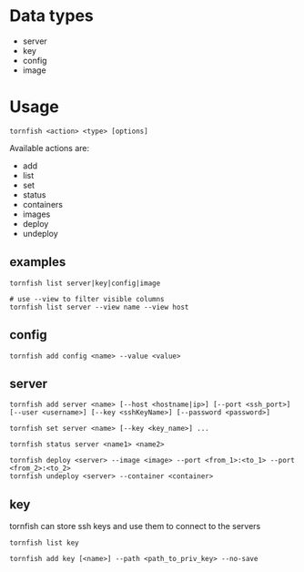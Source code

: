 
Data types
==========

- server
- key
- config
- image


Usage
=====

    tornfish <action> <type> [options]

Available actions are:

- add
- list
- set
- status
- containers
- images
- deploy
- undeploy

examples
--------


    tornfish list server|key|config|image

    # use --view to filter visible columns
    tornfish list server --view name --view host

config
------

    tornfish add config <name> --value <value>


server
------

    tornfish add server <name> [--host <hostname|ip>] [--port <ssh_port>] [--user <username>] [--key <sshKeyName>] [--password <password>]

    tornfish set server <name> [--key <key_name>] ...

    tornfish status server <name1> <name2>

    tornfish deploy <server> --image <image> --port <from_1>:<to_1> --port <from_2>:<to_2>
    tornfish undeploy <server> --container <container>

key
---

tornfish can store ssh keys and use them to connect to the servers

    tornfish list key

    tornfish add key [<name>] --path <path_to_priv_key> --no-save
